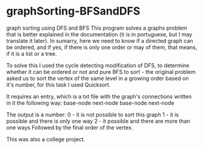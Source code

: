 # graphSorting-BFSandDFS

graph sorting using DFS and BFS This program solves a graphs problem that is better explained in the documentation (it is in portuguese, but I may translate it later). In sumarry, here we need to know if a directed graph can be ordered, and if yes, if there is only one order or may of them, that means, if it is a list or a tree.

To solve this I used the cycle detecting modification of DFS, to determine whether it can be ordered or not and pure BFS to sort - the original problem asked us to sort the vertex of the same level in a growing order based on it's number, for this task I used Quicksort.

It requires an entry, which is a txt file with the graph's connections written in it the following way: base-node next-node base-node next-node

The output is a number: 0 - it is not possible to sort this graph 1 - it is possible and there is only one way 2 - it possible and there are more than one ways Followed by the final order of the vertex.

This was also a college project.
